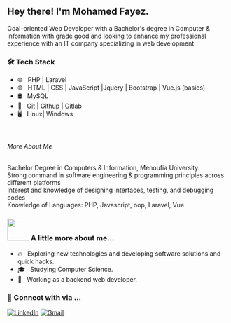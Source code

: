 <h2> Hey there! I'm Mohamed Fayez.</h2>

<p> 
  Goal-oriented Web Developer with a Bachelor's degree in Computer & information with grade good and looking to enhance my professional experience with an IT company specializing in web development
</p> 

<h3>🛠 Tech Stack</h3>

- 🌐 &nbsp; PHP | Laravel 
- 🌐 &nbsp; HTML | CSS | JavaScript |Jquery | Bootstrap | Vue.js (basics)
- 🛢 &nbsp; MySQL 
- 🔧 &nbsp; Git | Githup | Gitlab 
- 🖥 &nbsp; Linux| Windows 
<br/>


<h6>More About Me</h6>

<div>

   Bachelor Degree in Computers & Information, Menoufia University. <br>
   Strong command in software engineering & programming principles across different platforms <br>
   Interest and knowledge of designing interfaces, testing, and debugging codes <br>
   Knowledge of Languages: PHP, Javascript, oop, Laravel, Vue <br>

</div>

### <img src="https://media.giphy.com/media/VgCDAzcKvsR6OM0uWg/giphy.gif" width="50"> A little more about me...  

- 🔥 &nbsp; Exploring new technologies and developing software solutions and quick hacks.
- 🎓 &nbsp; Studying Computer Science.
- 💼 &nbsp; Working as a backend web developer.



<h3> 💬 Connect with via ... </h3>
<a href="https://www.linkedin.com/in/mohamed-fayez455/" target="_blank"><img src="https://img.shields.io/badge/LinkedIn-%230077B5.svg?&style=flat-square&logo=linkedin&logoColor=white" alt="LinkedIn"></a>
<a href="mailto: m.fayez.radwan@gmail.com" target="_blank"><img src="https://img.shields.io/badge/gmail-%23E4405F.svg?&style=flat-square&logo=gmail&logoColor=white" alt="Gmail"></a>  

